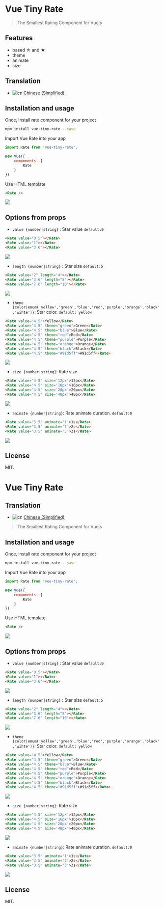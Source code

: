 # Vue Tiny Rate


> The Smallest Rating Component for Vuejs


## Features

* based ☆ and ★
* theme
* animate
* size


## Translation

  - ![cn](https://raw.githubusercontent.com/gosquared/flags/master/flags/flags/shiny/24/China.png) [Chinese (Simplified)](./README_ch.md)


## Installation and usage

Once, install rate component for your project

```bash
npm install vue-tiny-rate --save
```

Import Vue Rate into your app

```javascript
import Rate from 'vue-tiny-rate';

new Vue({
    components: {
        Rate
    }
})
```

Use HTML template

```html
<Rate />
```
![](./img/00.png)


## Options from props

- `value {number|string}` : Star value `default:0`

```html
<Rate value="0.5"></Rate>
<Rate value="1"></Rate>
<Rate value="3.6"></Rate>
```
![](./img/01.png)


- `length {number|string}` : Star size `default:5`

```html
<Rate value="2" length="4"></Rate>
<Rate value="3.6" length="8"></Rate>
<Rate value="7.6" length="10"></Rate>
```
![](./img/02.png)


- `theme {color|enum('yellow','green','blue','red','purple','orange','black','wihte')}`: Star color. `default: yellow`

```html
<Rate value="4.5">Yellow</Rate>
<Rate value="4.5" theme="green">Green</Rate>
<Rate value="4.5" theme="blue">Blue</Rate>
<Rate value="4.5" theme="red">Red</Rate>
<Rate value="4.5" theme="purple">Purple</Rate>
<Rate value="4.5" theme="orange">Orange</Rate>
<Rate value="4.5" theme="black">Black</Rate>
<Rate value="4.5" theme="#91d5ff">#91d5ff</Rate>

```

![](./img/03.png)


- `size {number|string}`: Rate size. 

```html
<Rate value="4.5" size='12px'>12px</Rate>
<Rate value="4.5" size='16px'>16px</Rate>
<Rate value="4.5" size='20px'>20px</Rate>
<Rate value="4.5" size='40px'>40px</Rate>
```

![](./img/04.png)


- `animate {number|string}`: Rate animate duration. `default:0`

```html
<Rate value="3.5" animate='1'>1s</Rate>
<Rate value="3.5" animate='2'>2s</Rate>
<Rate value="3.5" animate='3'>3s</Rate>
```
![](./img/05.png)


## License

MIT.
# Vue Tiny Rate


## Translation

  - ![cn](https://raw.githubusercontent.com/gosquared/flags/master/flags/flags/shiny/24/China.png) [Chinese (Simplified)](./README_ch.md)

> The Smallest Rating Component for Vuejs

## Installation and usage

Once, install rate component for your project

```bash
npm install vue-tiny-rate --save
```

Import Vue Rate into your app

```javascript
import Rate from 'vue-tiny-rate';

new Vue({
    components: {
        Rate
    }
})
```

Use HTML template

```html
<Rate />
```
![](./img/00.png)


## Options from props

- `value {number|string}` : Star value `default:0`

```html
<Rate value="0.5"></Rate>
<Rate value="1"></Rate>
<Rate value="3.6"></Rate>
```
![](./img/01.png)


- `length {number|string}` : Star size `default:5`

```html
<Rate value="2" length="4"></Rate>
<Rate value="3.6" length="8"></Rate>
<Rate value="7.6" length="10"></Rate>
```
![](./img/02.png)


- `theme {color|enum('yellow','green','blue','red','purple','orange','black','wihte')}`: Star color. `default: yellow`

```html
<Rate value="4.5">Yellow</Rate>
<Rate value="4.5" theme="green">Green</Rate>
<Rate value="4.5" theme="blue">Blue</Rate>
<Rate value="4.5" theme="red">Red</Rate>
<Rate value="4.5" theme="purple">Purple</Rate>
<Rate value="4.5" theme="orange">Orange</Rate>
<Rate value="4.5" theme="black">Black</Rate>
<Rate value="4.5" theme="#91d5ff">#91d5ff</Rate>

```

![](./img/03.png)


- `size {number|string}`: Rate size. 

```html
<Rate value="4.5" size='12px'>12px</Rate>
<Rate value="4.5" size='16px'>16px</Rate>
<Rate value="4.5" size='20px'>20px</Rate>
<Rate value="4.5" size='40px'>40px</Rate>
```

![](./img/04.png)


- `animate {number|string}`: Rate animate duration. `default:0`

```html
<Rate value="3.5" animate='1'>1s</Rate>
<Rate value="3.5" animate='2'>2s</Rate>
<Rate value="3.5" animate='3'>3s</Rate>
```
![](./img/05.png)


## License

MIT.

